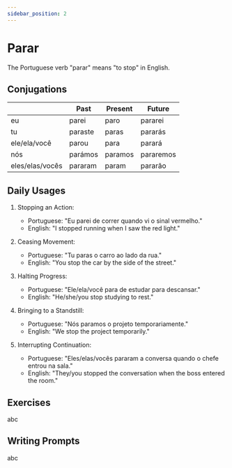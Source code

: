 ```yaml
---
sidebar_position: 2
---
```


# Parar

The Portuguese verb "parar" means "to stop" in English.

## Conjugations

|                 | Past    | Present | Future    |
| --------------- | ------- | ------- | --------- |
| eu              | parei   | paro    | pararei   |
| tu              | paraste | paras   | pararás   |
| ele/ela/você    | parou   | para    | parará    |
| nós             | parámos | paramos | pararemos |
| eles/elas/vocês | pararam | param   | pararão   |

## Daily Usages

1. Stopping an Action:

   - Portuguese: "Eu parei de correr quando vi o sinal vermelho."
   - English: "I stopped running when I saw the red light."

2. Ceasing Movement:

   - Portuguese: "Tu paras o carro ao lado da rua."
   - English: "You stop the car by the side of the street."

3. Halting Progress:

   - Portuguese: "Ele/ela/você para de estudar para descansar."
   - English: "He/she/you stop studying to rest."

4. Bringing to a Standstill:

   - Portuguese: "Nós paramos o projeto temporariamente."
   - English: "We stop the project temporarily."

5. Interrupting Continuation:

   - Portuguese: "Eles/elas/vocês pararam a conversa quando o chefe entrou na sala."
   - English: "They/you stopped the conversation when the boss entered the room."

## Exercises

abc

## Writing Prompts

abc
